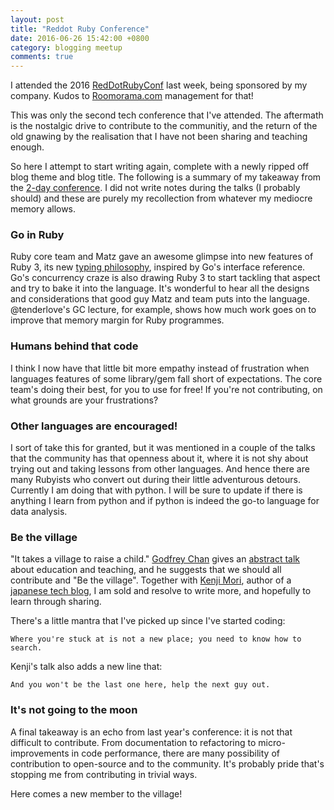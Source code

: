 ```yaml
---
layout: post
title: "Reddot Ruby Conference"
date: 2016-06-26 15:42:00 +0800
category: blogging meetup
comments: true
---
```

I attended the 2016 [RedDotRubyConf](https://twitter.com/reddotrubyconf) last week, being sponsored by my company. Kudos to [Roomorama.com](http://www.roomorama.com) management for that!

This was only the second tech conference that I've attended.
The aftermath is the nostalgic drive to contribute to the communitiy, and the return of the old gnawing by the realisation that I have not been sharing and teaching enough.

So here I attempt to start writing again, complete with a newly ripped off blog theme and blog title. The following is a summary of my takeaway from the [2-day conference](https://engineers.sg/organizations/142). I did not write notes during the talks (I probably should) and these are purely my recollection from whatever my mediocre memory allows.

### Go in Ruby
Ruby core team and Matz gave an awesome glimpse into new features of Ruby 3, its new [typing philosophy](https://www.youtube.com/watch?v=EB8j-i5x6Hc), inspired by Go's interface reference. Go's concurrency craze is also drawing Ruby 3 to start tackling that aspect and try to bake it into the language.
It's wonderful to hear all the designs and considerations that good guy Matz and team puts into the language. @tenderlove's GC lecture, for example, shows how much work goes on to improve that memory margin for Ruby programmes.

### Humans behind that code
I think I now have that little bit more empathy instead of frustration when languages features of some library/gem fall short of expectations. The core team's doing their best, for you to use for free! If you're not contributing, on what grounds are your frustrations?

### Other languages are encouraged!
I sort of take this for granted, but it was mentioned in a couple of the talks that the community has that openness about it, where it is not shy about trying out and taking lessons from other languages. And hence there are many Rubyists who convert out during their little adventurous detours. Currently I am doing that with python. I will be sure to update if there is anything I learn from python and if python is indeed the go-to language for data analysis.

### Be the village
"It takes a village to raise a child." [Godfrey Chan](https://twitter.com/chancancode) gives an [abstract talk](https://engineers.sg/video/keynote-rethinking-computer-science-education-reddotrubyconf-2016--804) about education and teaching, and he suggests that we should all contribute and "Be the village". Together with [Kenji Mori](https://twitter.com/zyunnosuke), author of a [japanese tech blog](http://morizyun.github.io/), I am sold and resolve to write more, and hopefully to learn through sharing.

There's a little mantra that I've picked up since I've started coding:

```
Where you're stuck at is not a new place; you need to know how to search.
```

Kenji's talk also adds a new line that:

```
And you won't be the last one here, help the next guy out.
```

### It's not going to the moon
A final takeaway is an echo from last year's conference: it is not that difficult to contribute. From documentation to refactoring to micro-improvements in code performance, there are many possibility of contribution to open-source and to the community.
It's probably pride that's stopping me from contributing in trivial ways.

Here comes a new member to the village!
